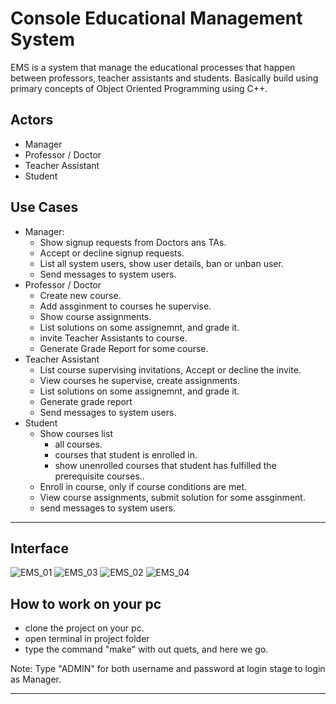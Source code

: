 # Console Educational Management System
EMS is a system that manage the educational processes that happen between professors, teacher assistants and students. 
Basically build using primary concepts of Object Oriented Programming using C++.

## Actors
- Manager
- Professor / Doctor
- Teacher Assistant
- Student

## Use Cases
- Manager:
  - Show signup requests from Doctors ans TAs.
  - Accept or decline signup requests.
  - List all system users, show user details, ban or unban user.
  - Send messages to system users.
- Professor / Doctor
    - Create new course.
    - Add assginment to courses he supervise.
    - Show course assignments.
    - List solutions on some assignemnt, and grade it.
    - invite Teacher Assistants to course.
    - Generate Grade Report for some course.
- Teacher Assistant
    - List course supervising invitations, Accept or decline the invite.
    - View courses he supervise, create assignments.
    - List solutions on some assignemnt, and grade it.
    - Generate grade report
    - Send messages to system users.
- Student
    - Show courses list
        - all courses.
        - courses that student is enrolled in.
        - show unenrolled courses that student has fulfilled the prerequisite courses..
    - Enroll in course, only if course conditions are met.
    - View course assignments, submit solution for some assginment.
    - send messages to system users.
---
## Interface
![EMS_01](https://github.com/MalekAldaas/Console-Educational-Management-System/assets/82756026/5cea1289-b954-4558-a724-c9a9a0309441)
![EMS_03](https://github.com/MalekAldaas/Console-Educational-Management-System/assets/82756026/0443043b-8c50-4115-9de7-b3d993f4684a)
![EMS_02](https://github.com/MalekAldaas/Console-Educational-Management-System/assets/82756026/8ff5f854-6ac8-4102-8df4-494531905870)
![EMS_04](https://github.com/MalekAldaas/Console-Educational-Management-System/assets/82756026/acc2b330-2305-4065-8ea4-75c8e89f7efc)

## How to work on your pc
- clone the project on your pc.
- open terminal in project folder
- type the command "make" with out quets, and here we go.

Note: Type "ADMIN" for both username and password at login stage to login as Manager.

---
